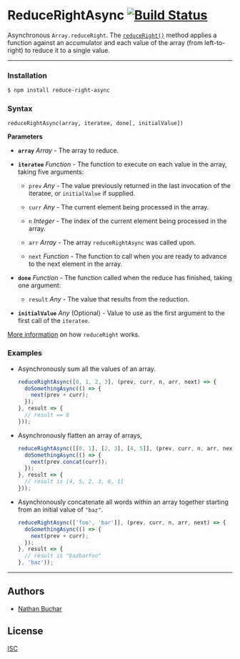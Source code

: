 ReduceRightAsync [![Build Status](https://travis-ci.org/nathanbuchar/reduce-right-async.svg?branch=master)](https://travis-ci.org/nathanbuchar/reduce-right-async)
===========

Asynchronous `Array.reduceRight`. The [`reduceRight()`][external_mdn_reduce-right] method applies a function against an accumulator and each value of the array (from left-to-right) to reduce it to a single value.



***



### Installation

```bash
$ npm install reduce-right-async
```


### Syntax

```
reduceRightAsync(array, iteratee, done[, initialValue])
```

**Parameters**

* **`array`** *Array* - The array to reduce.

* **`iteratee`** *Function* - The function to execute on each value in the array, taking five arguments:
  * `prev` *Any* - The value previously returned in the last invocation of the iteratee, or `initialValue` if supplied.

  * `curr` *Any* - The current element being processed in the array.

  * `n` *Integer* - The index of the current element being processed in the array.

  * `arr` *Array* - The array `reduceRightAsync` was called upon.

  * `next` *Function* - The function to call when you are ready to advance to the next element in the array.

* **`done`** *Function* - The function called when the reduce has finished, taking one argument:
  * `result` *Any* - The value that results from the reduction.

* **`initialValue`** *Any* (Optional) - Value to use as the first argument to the first call of the `iteratee`.

[More information][external_mdn_reduce-right] on how `reduceRight` works.


### Examples

* Asynchronously sum all the values of an array.

  ```js
  reduceRightAsync([0, 1, 2, 3], (prev, curr, n, arr, next) => {
    doSomethingAsync(() => {
      next(prev + curr);
    });
  }, result => {
    // result == 6
  }));
  ```

* Asynchronously flatten an array of arrays,

  ```js
  reduceRightAsync([[0, 1], [2, 3], [4, 5]], (prev, curr, n, arr, next) => {
    doSomethingAsync(() => {
      next(prev.concat(curr));
    });
  }, result => {
    // result is [4, 5, 2, 3, 0, 1]
  }));
  ```

* Asynchronously concatenate all words within an array together starting from an initial value of `"baz"`.

  ```js
  reduceRightAsync(['foo', 'bar']], (prev, curr, n, arr, next) => {
    doSomethingAsync(() => {
      next(prev + curr);
    });
  }, result => {
    // result is "bazbarfoo"
  }, 'baz'));
  ```



***



Authors
-------
* [Nathan Buchar]


License
-------
[ISC](./LICENSE)






[external_mdn_reduce-right]: https://developer.mozilla.org/en-US/docs/Web/JavaScript/Reference/Global_Objects/Array/ReduceRight

[Nathan Buchar]: mailto:hello@nathanbuchar.com
